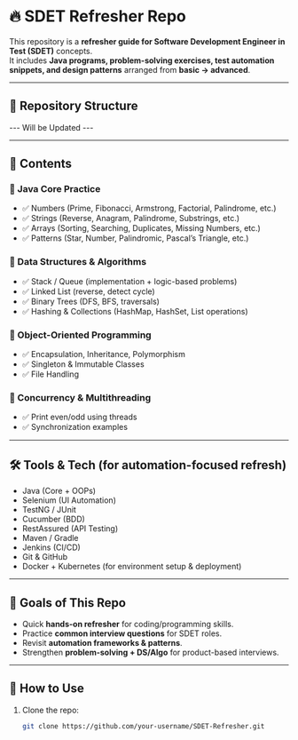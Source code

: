 # 🔥 SDET Refresher Repo

This repository is a **refresher guide for Software Development Engineer in Test (SDET)** concepts.  
It includes **Java programs, problem-solving exercises, test automation snippets, and design patterns** arranged from **basic → advanced**.

---

## 📂 Repository Structure

--- Will be Updated ---

---

## 📝 Contents

### 🔹 Java Core Practice
- ✅ Numbers (Prime, Fibonacci, Armstrong, Factorial, Palindrome, etc.)
- ✅ Strings (Reverse, Anagram, Palindrome, Substrings, etc.)
- ✅ Arrays (Sorting, Searching, Duplicates, Missing Numbers, etc.)
- ✅ Patterns (Star, Number, Palindromic, Pascal’s Triangle, etc.)

### 🔹 Data Structures & Algorithms
- ✅ Stack / Queue (implementation + logic-based problems)
- ✅ Linked List (reverse, detect cycle)
- ✅ Binary Trees (DFS, BFS, traversals)
- ✅ Hashing & Collections (HashMap, HashSet, List operations)

### 🔹 Object-Oriented Programming
- ✅ Encapsulation, Inheritance, Polymorphism
- ✅ Singleton & Immutable Classes
- ✅ File Handling

### 🔹 Concurrency & Multithreading
- ✅ Print even/odd using threads
- ✅ Synchronization examples

---

## 🛠️ Tools & Tech (for automation-focused refresh)
- Java (Core + OOPs)
- Selenium (UI Automation)
- TestNG / JUnit
- Cucumber (BDD)
- RestAssured (API Testing)
- Maven / Gradle
- Jenkins (CI/CD)
- Git & GitHub
- Docker + Kubernetes (for environment setup & deployment)

---

## 🎯 Goals of This Repo
- Quick **hands-on refresher** for coding/programming skills.
- Practice **common interview questions** for SDET roles.
- Revisit **automation frameworks & patterns**.
- Strengthen **problem-solving + DS/Algo** for product-based interviews.

---

## 🚀 How to Use
1. Clone the repo:
   ```bash
   git clone https://github.com/your-username/SDET-Refresher.git